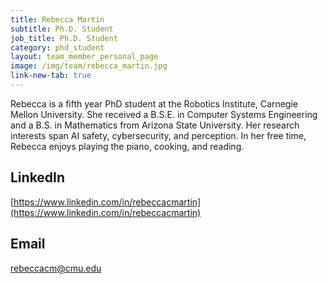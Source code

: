 ```yaml
---
title: Rebecca Martin
subtitle: Ph.D. Student
job_title: Ph.D. Student
category: phd_student
layout: team_member_personal_page
image: /img/team/rebecca_martin.jpg
link-new-tab: true
---
```


Rebecca is a fifth year PhD student at the Robotics Institute, Carnegie Mellon University. She received a B.S.E. in Computer Systems Engineering and a B.S. in Mathematics from Arizona State University. Her research interests span AI safety, cybersecurity, and perception. In her free time, Rebecca enjoys playing the piano, cooking, and reading.

## LinkedIn ##
[https://www.linkedin.com/in/rebeccacmartin](https://www.linkedin.com/in/rebeccacmartin)

## Email ##
rebeccacm@cmu.edu
